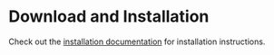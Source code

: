 # Download and Installation

Check out the [installation documentation](https://aot-technologies.github.io/forms-flow-installation-doc/) for installation instructions.